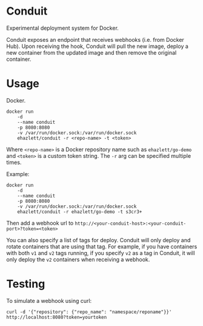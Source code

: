 # Conduit
Experimental deployment system for Docker.

Conduit exposes an endpoint that receives webhooks (i.e. from Docker Hub).  Upon receiving the hook, Conduit will pull the new image, deploy a new container from the updated image and then remove the original container. 

# Usage
Docker.

```
docker run
    -d
    --name conduit
    -p 8080:8080
    -v /var/run/docker.sock:/var/run/docker.sock
    ehazlett/conduit -r <repo-name> -t <token>
```

Where `<repo-name>` is a Docker repository name such as `ehazlett/go-demo` and `<token>` is a custom token string.  The `-r` arg can be specified multiple times.

Example:

```
docker run
    -d
    --name conduit
    -p 8080:8080
    -v /var/run/docker.sock:/var/run/docker.sock
    ehazlett/conduit -r ehazlett/go-demo -t s3cr3+
```
Then add a webhook url to `http://<your-conduit-host>:<your-conduit-port>?token=<token>`

You can also specify a list of tags for deploy.  Conduit will only deploy
and rotate containers that are using that tag.  For example, if you have
containers with both `v1` and `v2` tags running, if you specify `v2` as a tag
in Conduit, it will only deploy the `v2` containers when receiving a webhook.

# Testing
To simulate a webhook using curl:

```
curl -d '{"repository": {"repo_name": "namespace/reponame"}}' http://localhost:8080?token=yourtoken
```
